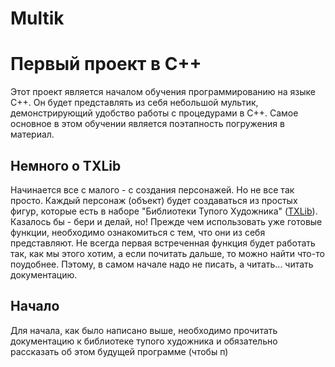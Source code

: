 # Multik
# Первый проект в С++

Этот проект является началом обучения программированию на языке С++. Он будет представлять из себя небольшой мультик,  демонстрирующий удобство работы с процедурами в С++. Самое основное в этом обучении является поэтапность погружения в материал.
## Немного о TXLib
Начинается все с малого - с создания персонажей.  Но не все так просто. Каждый персонаж (объект) будет создаваться из простых фигур, которые есть в наборе "Библиотеки Тупого Художника" ([TXLib](http://storage.ded32.net.ru/Lib/TX/TXUpdate/Doc/HTML.ru/index.htm)). Казалось бы - бери и делай, но! Прежде чем использовать уже готовые функции, необходимо ознакомиться с тем, что они из себя представляют. Не всегда первая встреченная функция будет работать так, как мы этого хотим, а если почитать дальше, то можно найти что-то поудобнее. Пэтому, в самом начале надо не писать, а читать... читать документацию.

## Начало
Для начала, как было написано выше, необходимо прочитать документацию к библиотеке тупого художника и обязательно рассказать об этом будущей программе (чтобы п)  
